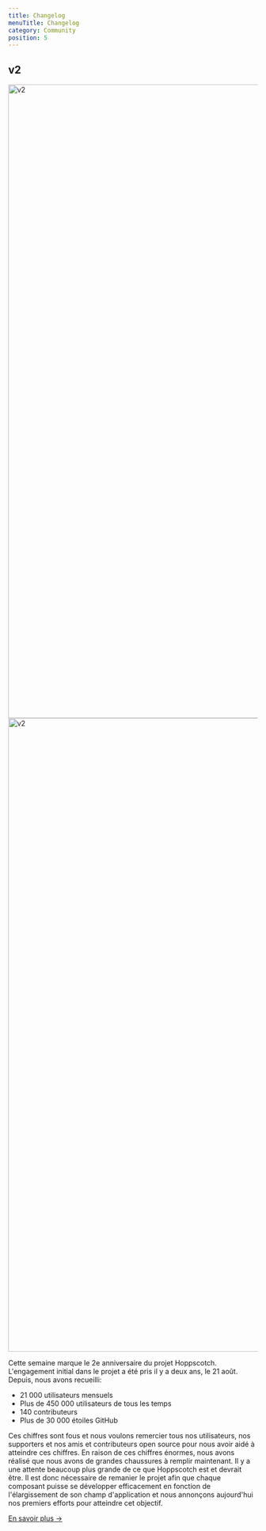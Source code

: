 ```yaml
---
title: Changelog
menuTitle: Changelog
category: Community
position: 5
---
```


## v2

<img src="/changelog/v2-dark.png" class="rounded-lg dark-img" height="1280" alt="v2"/>
<img src="/changelog/v2-light.png" class="rounded-lg light-img" height="1280" alt="v2"/>

Cette semaine marque le 2e anniversaire du projet Hoppscotch. L'engagement initial dans le projet a été pris il y a deux ans, le 21 août. Depuis, nous avons recueilli:

- 21 000 utilisateurs mensuels
- Plus de 450 000 utilisateurs de tous les temps
- 140 contributeurs
- Plus de 30 000 étoiles GitHub

Ces chiffres sont fous et nous voulons remercier tous nos utilisateurs, nos supporters et nos amis et contributeurs open source pour nous avoir aidé à atteindre ces chiffres. En raison de ces chiffres énormes, nous avons réalisé que nous avons de grandes chaussures à remplir maintenant. Il y a une attente beaucoup plus grande de ce que Hoppscotch est et devrait être. Il est donc nécessaire de remanier le projet afin que chaque composant puisse se développer efficacement en fonction de l'élargissement de son champ d'application et nous annonçons aujourd'hui nos premiers efforts pour atteindre cet objectif.

[En savoir plus →](https://hoppscotch.launchnotes.io/announcements/hoppscotch-v2)
